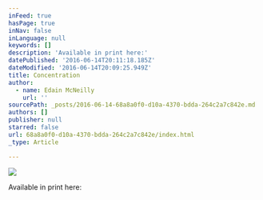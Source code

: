 ```yaml
---
inFeed: true
hasPage: true
inNav: false
inLanguage: null
keywords: []
description: 'Available in print here:'
datePublished: '2016-06-14T20:11:18.185Z'
dateModified: '2016-06-14T20:09:25.949Z'
title: Concentration
author:
  - name: Edain McNeilly
    url: ''
sourcePath: _posts/2016-06-14-68a8a0f0-d10a-4370-bdda-264c2a7c842e.md
authors: []
publisher: null
starred: false
url: 68a8a0f0-d10a-4370-bdda-264c2a7c842e/index.html
_type: Article

---
```

![](https://the-grid-user-content.s3-us-west-2.amazonaws.com/ea7d8d4d-2fca-4b4c-b57a-2a975cb520fd.jpg)

Available in print here: